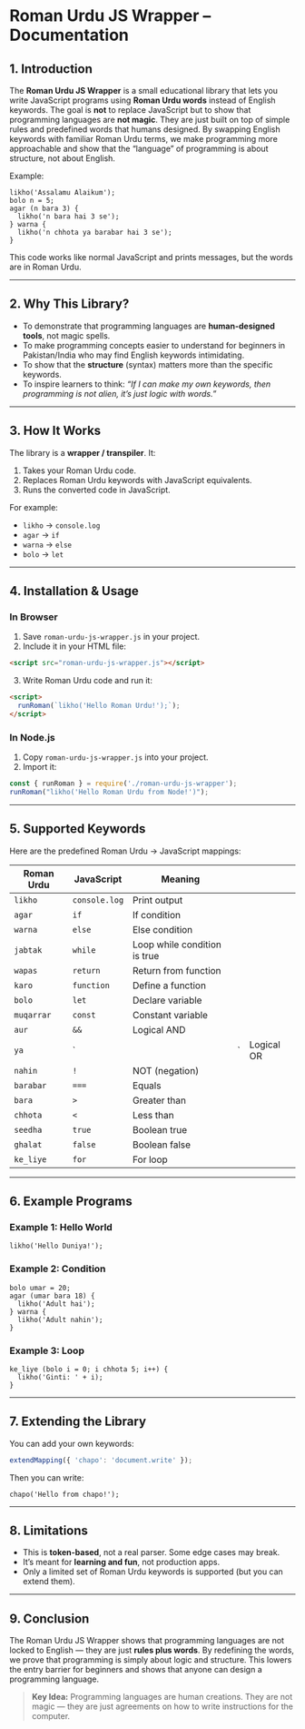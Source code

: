 # Roman Urdu JS Wrapper – Documentation

## 1. Introduction

The **Roman Urdu JS Wrapper** is a small educational library that lets you write JavaScript programs using **Roman Urdu words** instead of English keywords. The goal is **not** to replace JavaScript but to show that programming languages are **not magic**. They are just built on top of simple rules and predefined words that humans designed. By swapping English keywords with familiar Roman Urdu terms, we make programming more approachable and show that the “language” of programming is about structure, not about English.

Example:

```roman-urdu
likho('Assalamu Alaikum');
bolo n = 5;
agar (n bara 3) {
  likho('n bara hai 3 se');
} warna {
  likho('n chhota ya barabar hai 3 se');
}
```

This code works like normal JavaScript and prints messages, but the words are in Roman Urdu.

---

## 2. Why This Library?

* To demonstrate that programming languages are **human-designed tools**, not magic spells.
* To make programming concepts easier to understand for beginners in Pakistan/India who may find English keywords intimidating.
* To show that the **structure** (syntax) matters more than the specific keywords.
* To inspire learners to think: *“If I can make my own keywords, then programming is not alien, it’s just logic with words.”*

---

## 3. How It Works

The library is a **wrapper / transpiler**. It:

1. Takes your Roman Urdu code.
2. Replaces Roman Urdu keywords with JavaScript equivalents.
3. Runs the converted code in JavaScript.

For example:

* `likho` → `console.log`
* `agar` → `if`
* `warna` → `else`
* `bolo` → `let`

---

## 4. Installation & Usage

### In Browser

1. Save `roman-urdu-js-wrapper.js` in your project.
2. Include it in your HTML file:

```html
<script src="roman-urdu-js-wrapper.js"></script>
```

3. Write Roman Urdu code and run it:

```html
<script>
  runRoman(`likho('Hello Roman Urdu!');`);
</script>
```

### In Node.js

1. Copy `roman-urdu-js-wrapper.js` into your project.
2. Import it:

```js
const { runRoman } = require('./roman-urdu-js-wrapper');
runRoman("likho('Hello Roman Urdu from Node!')");
```

---

## 5. Supported Keywords

Here are the predefined Roman Urdu → JavaScript mappings:

| Roman Urdu | JavaScript    | Meaning                      |    |            |
| ---------- | ------------- | ---------------------------- | -- | ---------- |
| `likho`    | `console.log` | Print output                 |    |            |
| `agar`     | `if`          | If condition                 |    |            |
| `warna`    | `else`        | Else condition               |    |            |
| `jabtak`   | `while`       | Loop while condition is true |    |            |
| `wapas`    | `return`      | Return from function         |    |            |
| `karo`     | `function`    | Define a function            |    |            |
| `bolo`     | `let`         | Declare variable             |    |            |
| `muqarrar` | `const`       | Constant variable            |    |            |
| `aur`      | `&&`          | Logical AND                  |    |            |
| `ya`       | \`            |                              | \` | Logical OR |
| `nahin`    | `!`           | NOT (negation)               |    |            |
| `barabar`  | `===`         | Equals                       |    |            |
| `bara`     | `>`           | Greater than                 |    |            |
| `chhota`   | `<`           | Less than                    |    |            |
| `seedha`   | `true`        | Boolean true                 |    |            |
| `ghalat`   | `false`       | Boolean false                |    |            |
| `ke_liye`  | `for`         | For loop                     |    |            |

---

## 6. Example Programs

### Example 1: Hello World

```roman-urdu
likho('Hello Duniya!');
```

### Example 2: Condition

```roman-urdu
bolo umar = 20;
agar (umar bara 18) {
  likho('Adult hai');
} warna {
  likho('Adult nahin');
}
```

### Example 3: Loop

```roman-urdu
ke_liye (bolo i = 0; i chhota 5; i++) {
  likho('Ginti: ' + i);
}
```

---

## 7. Extending the Library

You can add your own keywords:

```js
extendMapping({ 'chapo': 'document.write' });
```

Then you can write:

```roman-urdu
chapo('Hello from chapo!');
```

---

## 8. Limitations

* This is **token-based**, not a real parser. Some edge cases may break.
* It’s meant for **learning and fun**, not production apps.
* Only a limited set of Roman Urdu keywords is supported (but you can extend them).

---

## 9. Conclusion

The Roman Urdu JS Wrapper shows that programming languages are not locked to English — they are just **rules plus words**. By redefining the words, we prove that programming is simply about logic and structure. This lowers the entry barrier for beginners and shows that anyone can design a programming language.

> **Key Idea:** Programming languages are human creations. They are not magic — they are just agreements on how to write instructions for the computer.
